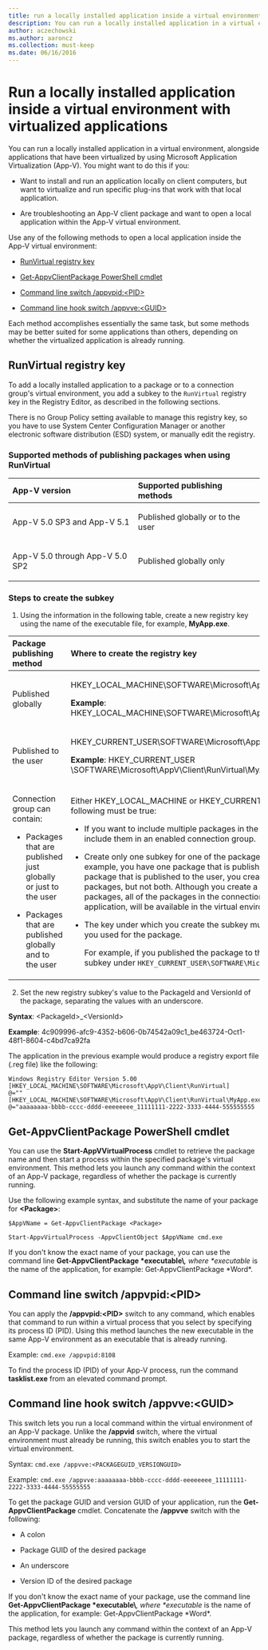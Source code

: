 ```yaml
---
title: run a locally installed application inside a virtual environment with virtualized applications
description: You can run a locally installed application in a virtual environment, alongside applications that have been virtualized by using Microsoft Application Virtualization (App-V).
author: aczechowski
ms.author: aaroncz
ms.collection: must-keep
ms.date: 06/16/2016
---
```


# Run a locally installed application inside a virtual environment with virtualized applications

You can run a locally installed application in a virtual environment, alongside applications that have been virtualized by using Microsoft Application Virtualization (App-V). You might want to do this if you:

- Want to install and run an application locally on client computers, but want to virtualize and run specific plug-ins that work with that local application.

- Are troubleshooting an App-V client package and want to open a local application within the App-V virtual environment.

Use any of the following methods to open a local application inside the App-V virtual environment:

- [RunVirtual registry key](#bkmk-runvirtual-regkey)

- [Get-AppvClientPackage PowerShell cmdlet](#bkmk-get-appvclientpackage-posh)

- [Command line switch /appvpid:&lt;PID&gt;](#bkmk-cl-switch-appvpid)

- [Command line hook switch /appvve:&lt;GUID&gt;](#bkmk-cl-hook-switch-appvve)

Each method accomplishes essentially the same task, but some methods may be better suited for some applications than others, depending on whether the virtualized application is already running.

## <a href="" id="bkmk-runvirtual-regkey"></a>RunVirtual registry key

To add a locally installed application to a package or to a connection group's virtual environment, you add a subkey to the `RunVirtual` registry key in the Registry Editor, as described in the following sections.

There is no Group Policy setting available to manage this registry key, so you have to use System Center Configuration Manager or another electronic software distribution (ESD) system, or manually edit the registry.

### <a href="" id="bkmk-"></a>Supported methods of publishing packages when using RunVirtual

<table>
<colgroup>
<col width="50%" />
<col width="50%" />
</colgroup>
<thead>
<tr class="header">
<th align="left">App-V version</th>
<th align="left">Supported publishing methods</th>
</tr>
</thead>
<tbody>
<tr class="odd">
<td align="left"><p>App-V 5.0 SP3 and App-V 5.1</p></td>
<td align="left"><p>Published globally or to the user</p></td>
</tr>
<tr class="even">
<td align="left"><p>App-V 5.0 through App-V 5.0 SP2</p></td>
<td align="left"><p>Published globally only</p></td>
</tr>
</tbody>
</table>

### Steps to create the subkey

1.  Using the information in the following table, create a new registry key using the name of the executable file, for example, **MyApp.exe**.

  <table>
  <colgroup>
  <col width="50%" />
  <col width="50%" />
  </colgroup>
  <thead>
  <tr class="header">
  <th align="left">Package publishing method</th>
  <th align="left">Where to create the registry key</th>
  </tr>
  </thead>
  <tbody>
  <tr class="odd">
  <td align="left"><p>Published globally</p></td>
  <td align="left"><p>HKEY_LOCAL_MACHINE\SOFTWARE\Microsoft\AppV\Client\RunVirtual</p>
  <p><strong>Example</strong>: HKEY_LOCAL_MACHINE\SOFTWARE\Microsoft\AppV\Client\RunVirtual\MyApp.exe</p></td>
  </tr>
  <tr class="even">
  <td align="left"><p>Published to the user</p></td>
  <td align="left"><p>HKEY_CURRENT_USER\SOFTWARE\Microsoft\AppV\Client\RunVirtual</p>
  <p><strong>Example</strong>: HKEY_CURRENT_USER \SOFTWARE\Microsoft\AppV\Client\RunVirtual\MyApp.exe</p></td>
  </tr>
  <tr class="odd">
  <td align="left"><p>Connection group can contain:</p>
  <ul>
  <li><p>Packages that are published just globally or just to the user</p></li>
  <li><p>Packages that are published globally and to the user</p></li>
  </ul></td>
  <td align="left"><p>Either HKEY_LOCAL_MACHINE or HKEY_CURRENT_USER key, but all of the following must be true:</p>
  <ul>
  <li><p>If you want to include multiple packages in the virtual environment, you must include them in an enabled connection group.</p></li>
  <li><p>Create only one subkey for one of the packages in the connection group. If, for example, you have one package that is published globally, and another package that is published to the user, you create a subkey for either of these packages, but not both. Although you create a subkey for only one of the packages, all of the packages in the connection group, plus the local application, will be available in the virtual environment.</p></li>
  <li><p>The key under which you create the subkey must match the publishing method you used for the package.</p>
  <p>For example, if you published the package to the user, you must create the subkey under <code>HKEY_CURRENT_USER\SOFTWARE\Microsoft\AppV\Client\RunVirtual</code>.</p></li>
  </ul></td>
  </tr>
  </tbody>
  </table>

2.  Set the new registry subkey's value to the PackageId and VersionId of the package, separating the values with an underscore.

  **Syntax**: &lt;PackageId&gt;\_&lt;VersionId&gt;

  **Example**: 4c909996-afc9-4352-b606-0b74542a09c1\_be463724-Oct1-48f1-8604-c4bd7ca92fa

  The application in the previous example would produce a registry export file (.reg file) like the following:

  ``` syntax
  Windows Registry Editor Version 5.00
  [HKEY_LOCAL_MACHINE\SOFTWARE\Microsoft\AppV\Client\RunVirtual]
  @=""
  [HKEY_LOCAL_MACHINE\SOFTWARE\Microsoft\AppV\Client\RunVirtual\MyApp.exe]
  @="aaaaaaaa-bbbb-cccc-dddd-eeeeeeee_11111111-2222-3333-4444-555555555
  ```

## <a href="" id="bkmk-get-appvclientpackage-posh"></a>Get-AppvClientPackage PowerShell cmdlet

You can use the **Start-AppVVirtualProcess** cmdlet to retrieve the package name and then start a process within the specified package's virtual environment. This method lets you launch any command within the context of an App-V package, regardless of whether the package is currently running.

Use the following example syntax, and substitute the name of your package for **&lt;Package&gt;**:

`$AppVName = Get-AppvClientPackage <Package>`

`Start-AppvVirtualProcess -AppvClientObject $AppVName cmd.exe`

If you don't know the exact name of your package, you can use the command line **Get-AppvClientPackage \*executable\\**<em>, where **executable</em>* is the name of the application, for example: Get-AppvClientPackage \*Word\*.

## <a href="" id="bkmk-cl-switch-appvpid"></a>Command line switch /appvpid:&lt;PID&gt;

You can apply the **/appvpid:&lt;PID&gt;** switch to any command, which enables that command to run within a virtual process that you select by specifying its process ID (PID). Using this method launches the new executable in the same App-V environment as an executable that is already running.

Example: `cmd.exe /appvpid:8108`

To find the process ID (PID) of your App-V process, run the command **tasklist.exe** from an elevated command prompt.

## <a href="" id="bkmk-cl-hook-switch-appvve"></a>Command line hook switch /appvve:&lt;GUID&gt;

This switch lets you run a local command within the virtual environment of an App-V package. Unlike the **/appvid** switch, where the virtual environment must already be running, this switch enables you to start the virtual environment.

Syntax: `cmd.exe /appvve:<PACKAGEGUID_VERSIONGUID>`

Example: `cmd.exe /appvve:aaaaaaaa-bbbb-cccc-dddd-eeeeeeee_11111111-2222-3333-4444-55555555`

To get the package GUID and version GUID of your application, run the **Get-AppvClientPackage** cmdlet. Concatenate the **/appvve** switch with the following:

- A colon

- Package GUID of the desired package

- An underscore

- Version ID of the desired package

If you don't know the exact name of your package, use the command line **Get-AppvClientPackage \*executable\\**<em>, where **executable</em>* is the name of the application, for example: Get-AppvClientPackage \*Word\*.

This method lets you launch any command within the context of an App-V package, regardless of whether the package is currently running.

